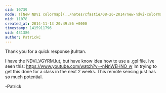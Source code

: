 ```yaml
---
cid: 10739
node: ![New NDVI colormap](../notes/cfastie/08-26-2014/new-ndvi-colormap)
nid: 11078
created_at: 2014-11-13 20:49:56 +0000
timestamp: 1415911796
uid: 431386
author: PatrickC
---
```


Thank you for a quick response jtuhtan.

I have the NDVI_VGYRM.lut, but have know idea how to use a .gpl file. Ive seen this:
https://www.youtube.com/watch?v=-nNnWEHNO_w
Im trying to get this done for a class in the next 2 weeks. This remote sensing just has so much potential.

-Patrick